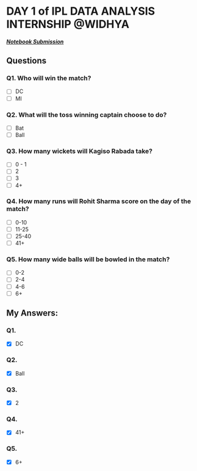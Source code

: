 # DAY 1 of IPL DATA ANALYSIS INTERNSHIP @WIDHYA
##### [Notebook Submission](https://github.com/shashwatk1/IPL_Data_Analysis/blob/main/Day_1_11_October/Day_1.ipynb)
## Questions
### Q1. Who will win the match?
- [ ] DC
- [ ] MI

### Q2. What will the toss winning captain choose to do?
- [ ] Bat
- [ ] Ball

### Q3. How many wickets will Kagiso Rabada take?
- [ ] 0 - 1
- [ ] 2
- [ ] 3
- [ ] 4+

### Q4. How many runs will Rohit Sharma score on the day of the match?
- [ ] 0-10
- [ ] 11-25
- [ ] 25-40
- [ ] 41+

### Q5. How many wide balls will be bowled in the match?
- [ ] 0-2
- [ ] 2-4
- [ ] 4-6
- [ ] 6+

## My Answers:
### Q1.
- [x] DC
### Q2.
- [x] Ball
### Q3.
- [x] 2
### Q4.
- [x] 41+
### Q5.
- [x] 6+
